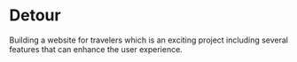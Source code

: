# Detour
Building a website for travelers which is an exciting project including several features that can enhance the user experience.
